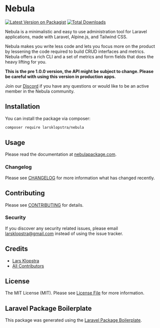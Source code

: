 # Nebula

[![Latest Version on Packagist](https://img.shields.io/packagist/v/larsklopstra/nebula.svg?style=flat-square)](https://packagist.org/packages/larsklopstra/nebula)
[![Total Downloads](https://img.shields.io/packagist/dt/larsklopstra/nebula.svg?style=flat-square)](https://packagist.org/packages/larsklopstra/nebula)

Nebula is a minimalistic and easy to use administration tool for Laravel applications, made with Laravel, Alpine.js, and Tailwind CSS.

Nebula makes you write less code and lets you focus more on the product by lessening the code required to build CRUD interfaces and metrics. Nebula offers a rich CLI and a set of metrics and form fields that does the heavy lifting for you.

**This is the pre 1.0.0 version, the API might be subject to change. Please be careful with using this version in production apps.**

Join our [Discord](https://discord.gg/xRndbjE) if you have any questions or would like to be an active member in the Nebula community.

## Installation

You can install the package via composer:

```bash
composer require larsklopstra/nebula
```

## Usage

Please read the documentation at [nebulapackage.com](https://nebulapackage.com).

### Changelog

Please see [CHANGELOG](CHANGELOG.md) for more information what has changed recently.

## Contributing

Please see [CONTRIBUTING](CONTRIBUTING.md) for details.

### Security

If you discover any security related issues, please email larsklopstra@gmail.com instead of using the issue tracker.

## Credits

- [Lars Klopstra](https://github.com/larsklopstra)
- [All Contributors](https://github.com/nebulapackage/nebula/graphs/contributors)

## License

The MIT License (MIT). Please see [License File](LICENSE.md) for more information.

## Laravel Package Boilerplate

This package was generated using the [Laravel Package Boilerplate](https://laravelpackageboilerplate.com).
